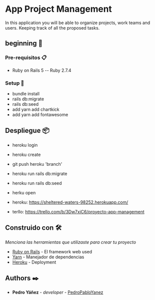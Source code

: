 # App Project Management

In this application you will be able to organize projects, work teams and users. Keeping track of all the proposed tasks.

## beginning 🚀


### Pre-requisitos 📋

- Ruby on Rails 5 -- Ruby 2.7.4


### Setup 🔧

- bundle install
- rails db:migrate
- rails db:seed
- add yarn add chartkick
- add yarn add fontawesome


## Despliegue 📦

- heroku login
- heroku create
- git push heroku 'branch'
- heroku run rails db:migrate
- heroku run rails db:seed
- herku open

- heroku: https://sheltered-waters-98252.herokuapp.com/
- terllo: https://trello.com/b/3Dw7xiC6/proyecto-app-management


## Construido con 🛠️

_Menciona las herramientas que utilizaste para crear tu proyecto_

* [Ruby on Rails](http://rubyonrails.org/) - El framework web used
* [Yarn](https://yarnpkg.com/) - Manejador de dependencias
* [Heroku](https://heroku.com/apps) - Deployment


## Authors ✒️

* **Pedro Yáñez** - *developer* - [PedroPabloYanez ](https://gist.github.com/PedroPabloYanez)


